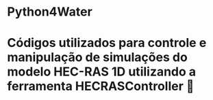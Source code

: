 # Python4Water
# Códigos utilizados para controle e manipulação de simulações do modelo HEC-RAS 1D utilizando a ferramenta HECRASController 🌊
